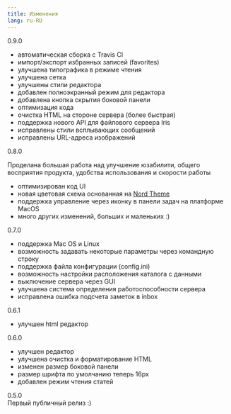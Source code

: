```yaml
---
title: Изменения
lang: ru-RU
---
```


<span class="badge badge-info">0.9.0</span>  

* автоматическая сборка с Travis CI
* импорт/экспорт избранных записей (favorites)
* улучшена типографика в режиме чтения
* улучшена сетка
* улучшены стили редактора
* добавлен полноэкранный режим для редактора
* добавлена кнопка скрытия боковой панели
* оптимизация кода
* очистка HTML на стороне сервера (более быстрая)
* поддержка нового API для файлового сервера Iris
* исправлены стили всплывающих сообщений
* исправлены URL-адреса изображений

<span class="badge badge-info">0.8.0</span>  

Проделана большая работа над улучшение юзабилити, общего восприятия продукта, удобства использования и скорости работы

* оптимизирован код UI
* новая цветовая схема основанная на [Nord Theme](https://www.nordtheme.com/)
* поддержка управление через иконку в панели задач на платформе MacOS
* много других изменений, больших и маленьких :)

<span class="badge badge-info">0.7.0</span>  
* поддержка Mac OS и Linux
* возможность задавать некоторые параметры через командную строку
* поддержка файла конфигурации (config.ini)
* возможность настройки расположения каталога с данными
* выключение сервера через GUI
* улучшена система определения работоспособности сервера
* исправлена ошибка подсчета заметок в inbox 

<span class="badge badge-info">0.6.1</span>  
* улучшен html редактор

<span class="badge badge-info">0.6.0</span>  
* улучшен редактор
* улучшена очистка и форматирование HTML
* изменен размер боковой панели
* размер шрифта по умолчанию теперь 16px
* добавлен режим чтения статей

<span class="badge badge-info mb-3">0.5.0</span>  
Первый публичный релиз :)  

